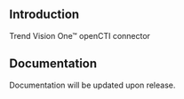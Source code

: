 ## Introduction

Trend Vision One™ openCTI connector

## Documentation

Documentation will be updated upon release.